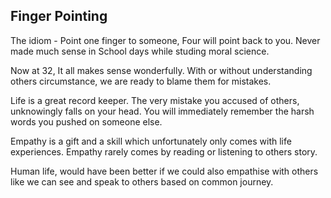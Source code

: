 ## Finger Pointing

The idiom - Point one finger to someone, Four will point back to you. 
Never made much sense in School days while studing moral science.

Now at 32, It all makes sense wonderfully. 
With or without understanding others circumstance, we are ready to blame them for mistakes.

Life is a great record keeper. The very mistake you accused of others, unknowingly falls on your head.
You will immediately remember the harsh words you pushed on someone else.

Empathy is a gift and a skill which unfortunately only comes with life experiences. 
Empathy rarely comes by reading or listening to others story.

Human life, would have been better if we could also empathise with others like
we can see and speak to others based on common journey.

